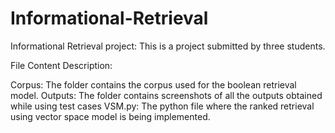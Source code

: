 # Informational-Retrieval
Informational Retrieval project: This is a project submitted by three students. 

File Content Description:

Corpus: The folder contains the corpus used for the boolean retrieval model.
Outputs: The folder contains screenshots of all the outputs obtained while using test cases
VSM.py: The python file where the ranked retrieval using vector space model is being implemented.
